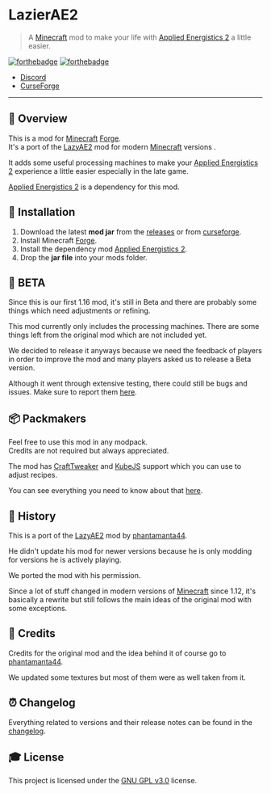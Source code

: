 # **LazierAE2**

> A [Minecraft] mod to make your life with [Applied Energistics 2][ae2] a little easier.

[![forthebadge](https://forthebadge.com/images/badges/60-percent-of-the-time-works-every-time.svg)][curseforge]
[![forthebadge](https://forthebadge.com/images/badges/made-with-java.svg)][curseforge]

-   [Discord]
-   [CurseForge][curseforge]

---

## **📑 Overview**

This is a mod for [Minecraft] [Forge].<br>
It's a port of the [LazyAE2] mod for modern [Minecraft] versions .

It adds some useful processing machines to make your [Applied Energistics 2][ae2] experience a little easier especially in the late game.

[Applied Energistics 2][ae2] is a dependency for this mod.

## **🔧 Installation**

1. Download the latest **mod jar** from the [releases] or from [curseforge].
2. Install Minecraft [Forge].
3. Install the dependency mod [Applied Energistics 2][ae2].
4. Drop the **jar file** into your mods folder.

## **🐛 BETA**

Since this is our first 1.16 mod, it's still in Beta and there are probably some things which need adjustments or refining.

This mod currently only includes the processing machines. There are some things left from the original mod which are not included yet.

We decided to release it anyways because we need the feedback of players in order to improve the mod and many players asked us to release a Beta version.

Although it went through extensive testing, there could still be bugs and issues. Make sure to report them [here][issues].

## **📦 Packmakers**

Feel free to use this mod in any modpack.<br>
Credits are not required but always appreciated.

The mod has [CraftTweaker] and [KubeJS] support which you can use to adjust recipes.

You can see everything you need to know about that [here][packmakers].

## **📕 History**

This is a port of the [LazyAE2] mod by [phantamanta44][author].

He didn't update his mod for newer versions because he is only modding for versions he is actively playing.

We ported the mod with his permission.

Since a lot of stuff changed in modern versions of [Minecraft] since 1.12, it's basically a rewrite but still follows the main ideas of the original mod with some exceptions.

## **📑 Credits**

Credits for the original mod and the idea behind it of course go to [phantamanta44][author].

We updated some textures but most of them were as well taken from it.

## **⏰ Changelog**

Everything related to versions and their release notes can be found in the [changelog].

## **🎓 License**

This project is licensed under the [GNU GPL v3.0][license] license.

<!-- Links -->

[minecraft]: https://www.minecraft.net/
[ae2]: https://www.curseforge.com/minecraft/mc-mods/applied-energistics-2
[discord]: https://discordapp.com/invite/Q3qxws6
[curseforge]: https://www.curseforge.com/minecraft/mc-mods/lazierae2
[releases]: https://github.com/RLNT/minecraft_lazierae2/releases
[forge]: http://files.minecraftforge.net/
[lazyae2]: https://www.curseforge.com/minecraft/mc-mods/lazy-ae2
[crafttweaker]: https://www.curseforge.com/minecraft/mc-mods/crafttweaker
[kubejs]: https://www.curseforge.com/minecraft/mc-mods/kubejs-forge
[packmakers]: PACKMAKERS.md
[author]: https://github.com/phantamanta44
[issues]: https://github.com/RLNT/minecraft_lazierae2/issues
[changelog]: CHANGELOG.md
[license]: LICENSE
